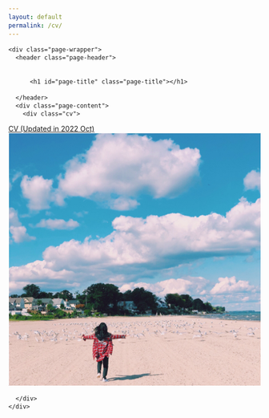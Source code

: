 ```yaml
---
layout: default
permalink: /cv/
--- 
```

<!-- ![image](/jiaxingjeanneyu.github.io/ontario.jpeg) -->

<main id="main" class="main-content" aria-label="Content">
  <article>
    

    <div class="page-wrapper">
      <header class="page-header">
        
        
          <h1 id="page-title" class="page-title"></h1>
        
      </header>
      <div class="page-content">
        <div class="cv">
<div class="box left">
<a href="https://drive.google.com/file/d/12vJbzv-cAjFEf5usDuP2CsL3qzQhtJ_K/view?usp=sharing">CV (Updated in 2022 Oct)</a>
</div>
<div class="box right">
<img src="/ontario.jpeg" />
</div>
</div>

<style>
.cv {
text-align: center;
}
.cv .box {
display: inline-block;
}
.cv .left {
width: 24%;
}
.cv .right {
width: 48%;
}
</style>



        
      </div>
    </div>
  </article>
</main>